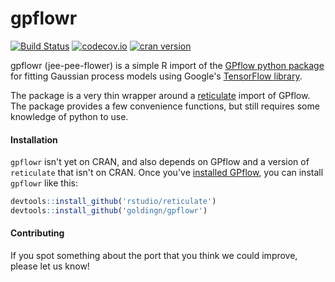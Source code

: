 # gpflowr 

[![Build Status](https://travis-ci.org/goldingn/gpflowr.svg?branch=master)](https://travis-ci.org/goldingn/gpflowr)
[![codecov.io](https://codecov.io/github/goldingn/gpflowr/coverage.svg?branch=master)](https://codecov.io/github/goldingn/gpflowr?branch=master)
[![cran version](http://www.r-pkg.org/badges/version/gpflowr)](https://cran.rstudio.com/web/packages/gpflowr)

gpflowr (jee-pee-flower) is a simple R import of the [GPflow python package](github.com/gpflow/gpflow#README.md) for fitting Gaussian process models using Google's [TensorFlow library](https://www.tensorflow.org/).

The package is a very thin wrapper around a [reticulate](https://github.com/rstudio/reticulate) import of GPflow. The package provides a few convenience functions, but still requires some knowledge of python to use.

#### Installation

`gpflowr` isn't yet on CRAN, and also depends on GPflow and a version of `reticulate` that isn't on CRAN. Once you've [installed GPflow](https://github.com/GPflow/GPflow#install), you can install `gpflowr` like this:

```r
devtools::install_github('rstudio/reticulate')
devtools::install_github('goldingn/gpflowr')
```

#### Contributing

If you spot something about the port that you think we could improve, please let us know!
